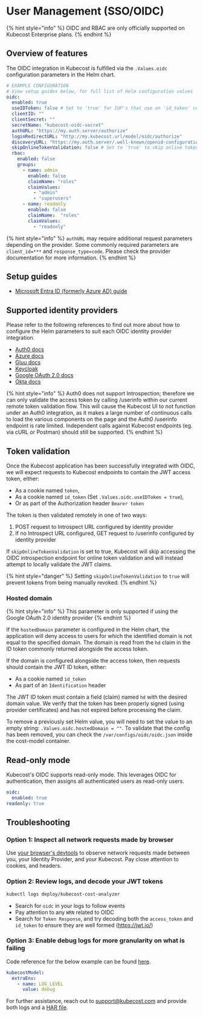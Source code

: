 # User Management (SSO/OIDC)

{% hint style="info" %}
OIDC and RBAC are only officially supported on Kubecost Enterprise plans.
{% endhint %}

## Overview of features

The OIDC integration in Kubecost is fulfilled via the `.Values.oidc` configuration parameters in the Helm chart.

```yaml
# EXAMPLE CONFIGURATION
# View setup guides below, for full list of Helm configuration values
oidc:
  enabled: true
  useIDToken: false # Set to 'true' for IdP's that use an 'id_token' cookie
  clientID: ""
  clientSecret: ""
  secretName: "kubecost-oidc-secret"
  authURL: "https://my.auth.server/authorize"
  loginRedirectURL: "http://my.kubecost.url/model/oidc/authorize"
  discoveryURL: "https://my.auth.server/.well-known/openid-configuration"
  skipOnlineTokenValidation: false # Set to 'true' to skip online token validation and attempt to locally validate JWT claims
  rbac:
    enabled: false
    groups:
      - name: admin
        enabled: false
        claimName: "roles"
        claimValues:
          - "admin"
          - "superusers"
      - name: readonly
        enabled: false
        claimName:  "roles"
        claimValues:
          - "readonly"
```

{% hint style="info" %}
`authURL` may require additional request parameters depending on the provider. Some commonly required parameters are `client_id=***` and `response_type=code`. Please check the provider documentation for more information.
{% endhint %}

## Setup guides

* [Microsoft Entra ID (formerly Azure AD) guide](/install-and-configure/advanced-configuration/user-management-oidc/microsoft-entra-id-oidc-integration-for-kubecost.md)

## Supported identity providers

Please refer to the following references to find out more about how to configure the Helm parameters to suit each OIDC identity provider integration.

* [Auth0 docs](https://auth0.com/docs/get-started/authentication-and-authorization-flow/add-login-auth-code-flow)
* [Azure docs](https://learn.microsoft.com/en-us/azure/active-directory/develop/v2-protocols-oidc#send-the-sign-in-request)
* [Gluu docs](https://gluu.org/docs/gluu-server/4.0/admin-guide/openid-connect/)
* [Keycloak](user-management-oidc-keycloak.md)
* [Google OAuth 2.0 docs](https://developers.google.com/identity/openid-connect/openid-connect#authenticatingtheuser)
* [Okta docs](https://developer.okta.com/docs/reference/api/oidc/#request-parameters)

{% hint style="info" %}
Auth0 does not support Introspection; therefore we can only validate the access token by calling /userinfo within our current remote token validation flow. This will cause the Kubecost UI to not function under an Auth0 integration, as it makes a large number of continuous calls to load the various components on the page and the Auth0 /userinfo endpoint is rate limited. Independent calls against Kubecost endpoints (eg. via cURL or Postman) should still be supported.
{% endhint %}

## Token validation

Once the Kubecost application has been successfully integrated with OIDC, we will expect requests to Kubecost endpoints to contain the JWT access token, either:

* As a cookie named `token`,
* As a cookie named `id_token` (Set `.Values.oidc.useIDToken = true`),
* Or as part of the Authorization header `Bearer token`

The token is then validated remotely in one of two ways:

1. POST request to Introspect URL configured by identity provider
2. If no Introspect URL configured, GET request to /userinfo configured by identity provider

If `skipOnlineTokenValidation` is set to true, Kubecost will skip accessing the OIDC introspection endpoint for online token validation and will instead attempt to locally validate the JWT claims.

{% hint style="danger" %}
Setting `skipOnlineTokenValidation` to `true` will prevent tokens from being manually revoked.
{% endhint %}

### Hosted domain

{% hint style="info" %}
This parameter is only supported if using the Google OAuth 2.0 identity provider
{% endhint %}

If the `hostedDomain` parameter is configured in the Helm chart, the application will deny access to users for which the identified domain is not equal to the specified domain. The domain is read from the `hd` claim in the ID token commonly returned alongside the access token.

If the domain is configured alongside the access token, then requests should contain the JWT ID token, either:

* As a cookie named `id_token`
* As part of an `Identification` header

The JWT ID token must contain a field (claim) named `hd` with the desired domain value. We verify that the token has been properly signed (using provider certificates) and has not expired before processing the claim.

To remove a previously set Helm value, you will need to set the value to an empty string: `.Values.oidc.hostedDomain = ""`. To validate that the config has been removed, you can check the `/var/configs/oidc/oidc.json` inside the cost-model container.

## Read-only mode

Kubecost's OIDC supports read-only mode. This leverages OIDC for authentication, then assigns all authenticated users as read-only users.

```yaml
oidc:
  enabled: true
readonly: true
```

## Troubleshooting

### Option 1: Inspect all network requests made by browser

Use [your browser's devtools](https://developer.chrome.com/docs/devtools/network/) to observe network requests made between you, your Identity Provider, and your Kubecost. Pay close attention to cookies, and headers.

### Option 2: Review logs, and decode your JWT tokens

```sh
kubectl logs deploy/kubecost-cost-analyzer
```

* Search for `oidc` in your logs to follow events
* Pay attention to any `WRN` related to OIDC
* Search for `Token Response`, and try decoding both the `access_token` and `id_token` to ensure they are well formed (https://jwt.io/)

### Option 3: Enable debug logs for more granularity on what is failing

Code reference for the below example can be found [here](https://github.com/kubecost/cost-analyzer-helm-chart/blob/v1.103/README.md?plain=1#L63-L75).

```yaml
kubecostModel:
  extraEnv:
    - name: LOG_LEVEL
      value: debug
```

For further assistance, reach out to support@kubecost.com and provide both logs and a [HAR file](https://support.google.com/admanager/answer/10358597?hl=en).
